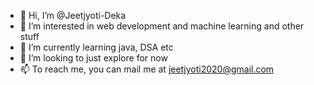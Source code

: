 - 👋 Hi, I’m @Jeetjyoti-Deka
- 👀 I’m interested in web development and machine learning and other stuff
- 🌱 I’m currently learning java, DSA etc
- 💞️ I’m looking to just explore for now
- 📫 To reach me, you can mail me at jeetjyoti2020@gmail.com

<!---
Jeetjyoti-Deka/Jeetjyoti-Deka is a ✨ special ✨ repository because its `README.md` (this file) appears on your GitHub profile.
You can click the Preview link to take a look at your changes.
--->
